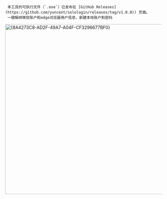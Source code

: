      本工具的可执行文件（`.exe`）已发布在 [GitHub Releases](https://github.com/yuncent/solologin/releases/tag/v1.0.0)) 页面。  
     一键解绑微软账户和edge浏览器用户信息，新建本地账户和密码  

 <img width="845" height="548" alt="{8A4273C8-AD2F-49A7-A04F-CF3296677BF0}" src="https://github.com/user-attachments/assets/01432980-97cf-4aed-97cf-70d9b6b87bf6" />
